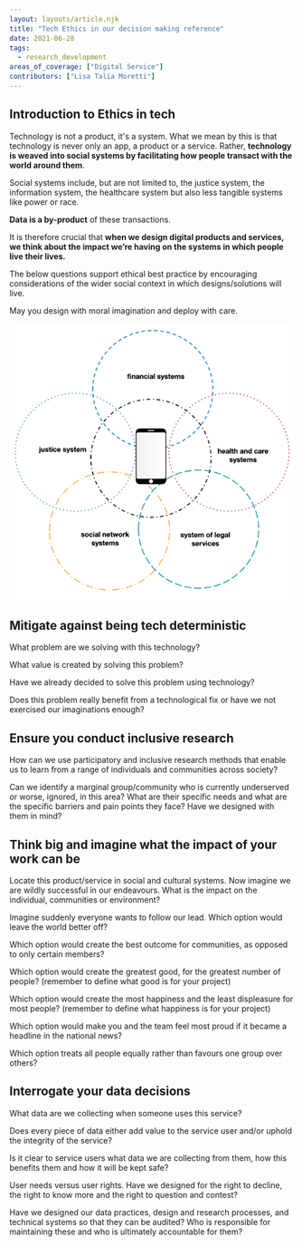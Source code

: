 ```yaml
---
layout: layouts/article.njk
title: "Tech Ethics in our decision making reference"
date: 2021-06-28
tags: 
  - research_development
areas_of_coverage: ["Digital Service"]
contributors: ["Lisa Talia Moretti"]
---
```


## Introduction to Ethics in tech

Technology is not a product, it's a system. What we mean by this is that technology is never only an app, a product or a service. Rather, **technology is weaved into social systems by facilitating how people transact with the world around them**.

Social systems include, but are not limited to, the justice system, the information system, the healthcare system but also less tangible systems like power or race.

**Data is a by-product** of these transactions.

It is therefore crucial that **when we design digital products and services, we think about the impact we’re having on the systems in which people live their lives.**

The below questions support ethical best practice by encouraging considerations of the wider social context in which designs/solutions will live.

May you design with moral imagination and deploy with care.

![Diagram showing a mobile phone in the middle with overlapping areas of services including justice system, social network systems, system of legal services, health and care systems and financial systems](/assets/images/research-development/tech-ethic-decisions-1.png "Diagram showing a mobile phone in the middle with overlapping areas of services including justice system, social network systems, system of legal services, health and care systems and financial systems")

## Mitigate against being tech deterministic

What problem are we solving with this technology?

What value is created by solving this problem?

Have we already decided to solve this problem using technology?

Does this problem really benefit from a technological fix or have we not exercised our imaginations enough?

## Ensure you conduct inclusive research

How can we use participatory and inclusive research methods that enable us to learn from a range of individuals and communities across society?

Can we identify a marginal group/community who is currently underserved or worse, ignored, in this area? What are their specific needs and what are the specific barriers and pain points they face? Have we designed with them in mind?

## Think big and imagine what the impact of your work can be

Locate this product/service in social and cultural systems. Now imagine we are wildly successful in our endeavours. What is the impact on the individual, communities or environment?

Imagine suddenly everyone wants to follow our lead. Which option would leave the world better off?

Which option would create the best outcome for communities, as opposed to only certain members?

Which option would create the greatest good, for the greatest number of people? (remember to define what good is for your project)

Which option would create the most happiness and the least displeasure for most people? (remember to define what happiness is for your project)

Which option would make you and the team feel most proud if it became a headline in the national news?

Which option treats all people equally rather than favours one group over others?

## Interrogate your data decisions

What data are we collecting when someone uses this service?

Does every piece of data either add value to the service user and/or uphold the integrity of the service?

Is it clear to service users what data we are collecting from them, how this benefits them and how it will be kept safe?

User needs versus user rights. Have we designed for the right to decline, the right to know more and the right to question and contest?

Have we designed our data practices, design and research processes, and technical systems so that they can be audited? Who is responsible for maintaining these and who is ultimately accountable for them?
